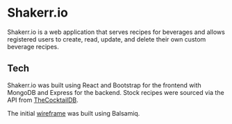 # Shakerr.io

Shakerr.io is a web application that serves recipes for beverages and allows registered users to create, read, update, and delete their own custom beverage recipes.

## Tech

Shakerr.io was built using React and Bootstrap for the frontend with MongoDB and Express for the backend. Stock recipes were sourced via the API from [TheCocktailDB](https://www.thecocktaildb.com/api.php).

The initial [wireframe](https://drive.google.com/file/d/1fPPMtBHEJ5juKwZ6rWt3JP77LGlvljh0/view?usp=sharing) was built using Balsamiq.
